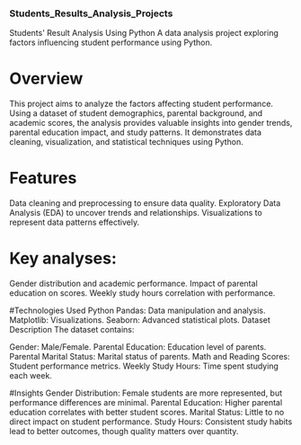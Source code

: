 ### Students_Results_Analysis_Projects

Students' Result Analysis Using Python
A data analysis project exploring factors influencing student performance using Python.

# Overview
This project aims to analyze the factors affecting student performance. Using a dataset of student demographics, parental background, and academic scores, the analysis provides valuable insights into gender trends, parental education impact, and study patterns. It demonstrates data cleaning, visualization, and statistical techniques using Python.

# Features
Data cleaning and preprocessing to ensure data quality.
Exploratory Data Analysis (EDA) to uncover trends and relationships.
Visualizations to represent data patterns effectively.

# Key analyses:
Gender distribution and academic performance.
Impact of parental education on scores.
Weekly study hours correlation with performance.

#Technologies Used
Python
Pandas: Data manipulation and analysis.
Matplotlib: Visualizations.
Seaborn: Advanced statistical plots.
Dataset Description
The dataset contains:

Gender: Male/Female.
Parental Education: Education level of parents.
Parental Marital Status: Marital status of parents.
Math and Reading Scores: Student performance metrics.
Weekly Study Hours: Time spent studying each week.

#Insights
Gender Distribution: Female students are more represented, but performance differences are minimal.
Parental Education: Higher parental education correlates with better student scores.
Marital Status: Little to no direct impact on student performance.
Study Hours: Consistent study habits lead to better outcomes, though quality matters over quantity.
